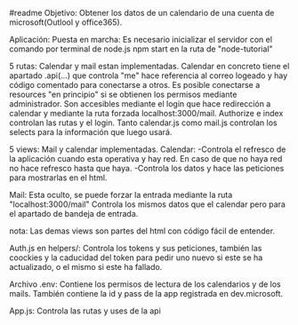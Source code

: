#readme
Objetivo: Obtener los datos de un calendario de una cuenta de microsoft(Outlool y office365).

Aplicación:
Puesta en marcha:
Es necesario inicializar el servidor con el comando por terminal de node.js npm start en la ruta de "node-tutorial"

5 rutas:
Calendar y mail estan implementadas.
Calendar en concreto tiene el apartado .api(...) que controla "me" hace referencia al correo logeado y hay código comentado para conectarse a otros. Es posible conectarse a resources "en principio" si se obtienen los permisos mediante administrador.
Son accesibles mediante el login que hace redirección a calendar y mediante la ruta forzada localhost:3000/mail. Authorize e index controlan las rutas y el login. Tanto calendar.js como mail.js controlan los selects para la información que luego usará.

5 views: Mail y calendar implementadas. 
Calendar: 
-Controla el refresco de la aplicación cuando esta operativa y hay red. En caso de que no haya red no hace refresco hasta que haya.
-Controla los datos y hace las peticiones para mostrarlas en el html.

Mail:
Esta oculto, se puede forzar la entrada mediante la ruta "localhost:3000/mail"
Controla los mismos datos que el calendar pero para el apartado de bandeja de entrada.

nota: Las demas views son partes del html con código fácil de entender.

Auth.js en helpers/:
Controla los tokens y sus peticiones, también las coockies y la caducidad del token para pedir uno nuevo si este se ha actualizado, o el mismo si este ha fallado.

Archivo .env:
Contiene los permisos de lectura de los calendarios y de los mails. También contiene la id y pass de la app registrada en dev.microsoft.

App.js: Controla las rutas y uses de la api
